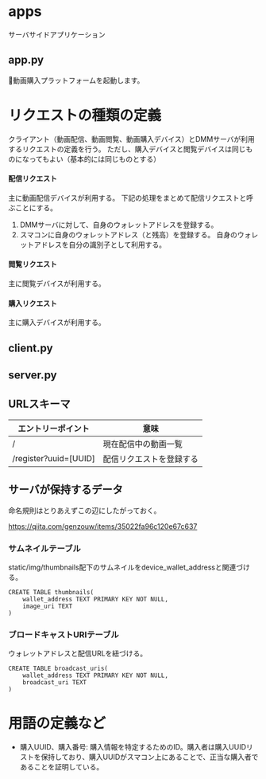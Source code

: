 # apps
サーバサイドアプリケーション

## app.py
動画購入プラットフォームを起動します。





# リクエストの種類の定義
クライアント（動画配信、動画閲覧、動画購入デバイス）とDMMサーバが利用するリクエストの定義を行う。
ただし、購入デバイスと閲覧デバイスは同じものになってもよい（基本的には同じものとする）

#### 配信リクエスト
主に動画配信デバイスが利用する。
下記の処理をまとめて配信リクエストと呼ぶことにする。
1. DMMサーバに対して、自身のウォレットアドレスを登録する。
2. スマコンに自身のウォレットアドレス（と残高）を登録する。
自身のウォレットアドレスを自分の識別子として利用する。
#### 閲覧リクエスト
主に閲覧デバイスが利用する。

#### 購入リクエスト
主に購入デバイスが利用する。


## client.py

## server.py


## URLスキーマ
| エントリーポイント    |       意味                    | 
|  -----             |       -----                  |
|      /             |  現在配信中の動画一覧            |
|  /register?uuid=[UUID] |  配信リクエストを登録する    |




## サーバが保持するデータ

命名規則はとりあえずこの辺にしたがっておく。

https://qiita.com/genzouw/items/35022fa96c120e67c637


### サムネイルテーブル
static/img/thumbnails配下のサムネイルをdevice_wallet_addressと関連づける。

```
CREATE TABLE thumbnails(
    wallet_address TEXT PRIMARY KEY NOT NULL,
    image_uri TEXT
)
```

### ブロードキャストURIテーブル
ウォレットアドレスと配信URLを紐づける。

```
CREATE TABLE broadcast_uris(
    wallet_address TEXT PRIMARY KEY NOT NULL,
    broadcast_uri TEXT
)
```


# 用語の定義など
- 購入UUID、購入番号: 購入情報を特定するためのID。購入者は購入UUIDリストを保持しており、購入UUIDがスマコン上にあることで、正当な購入者であることを証明している。

